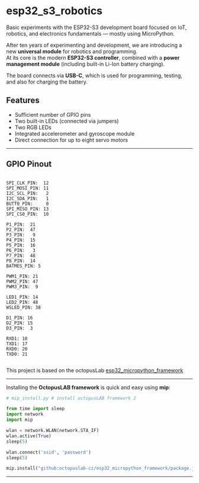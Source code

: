 # esp32_s3_robotics

Basic experiments with the ESP32-S3 development board focused on IoT, robotics, and electronics fundamentals — mostly using MicroPython.

After ten years of experimenting and development, we are introducing a new **universal module** for robotics and programming.  
At its core is the modern **ESP32-S3 controller**, combined with a **power management module** (including built-in Li-Ion battery charging).  

The board connects via **USB-C**, which is used for programming, testing, and also for charging the battery.


## Features

- Sufficient number of GPIO pins  
- Two built-in LEDs (connected via jumpers)  
- Two RGB LEDs  
- Integrated accelerometer and gyroscope module  
- Direct connection for up to eight servo motors  

---

## GPIO Pinout

```

SPI_CLK_PIN:  12
SPI_MOSI_PIN: 11
I2C_SCL_PIN:   2
I2C_SDA_PIN:   1
BUTT0_PIN:     0
SPI_MISO_PIN: 13
SPI_CS0_PIN:  10

P1_PIN:  21
P2_PIN:  47
P3_PIN:   9
P4_PIN:  15
P5_PIN:  16
P6_PIN:   3
P7_PIN:  48
P8_PIN:  14
BATMES_PIN: 5

PWM1_PIN: 21
PWM2_PIN: 47
PWM3_PIN:  9

LED1_PIN: 14
LED2_PIN: 48
WSLED_PIN: 38

D1_PIN: 16
D2_PIN: 15
D3_PIN:  3

RXD1: 18
TXD1: 17
RXD0: 20
TXD0: 21


```




This project is based on the octopusLab [esp32_micropython_framework](https://github.com/octopuslab-cz/esp32_micropython_framework)


---

Installing the **OctopusLAB framework** is quick and easy using **mip**:

```Python
# mip_install.py # install octopusLAB framework 2

from time import sleep
import network
import mip

wlan = network.WLAN(network.STA_IF)
wlan.active(True)
sleep(5)

wlan.connect('ssid', 'password')
sleep(5)

mip.install("github:octopuslab-cz/esp32_micropython_framework/package.json", target=".")
```
---
